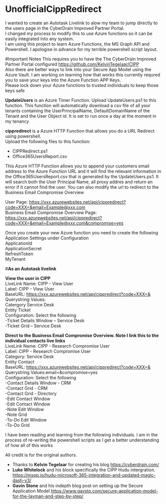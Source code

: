 # UnofficialCippRedirect
I wanted to create an Autotask Livelink to alow my team to jump directly to the users page in the CyberDrain Improved Partner Portal.<br/>
I changed my process to modify this to use Azure functions so it can be easily integrated into any system.<br/>
I am using this project to learn Azure Functions, the MS Graph API and Powershell.  I apologise in advance for my terrible powershell script layout.<br/>

#Important Notes
This requires you to have the The CyberDrain Improved Partner Portal configured https://github.com/KelvinTegelaar/CIPP<br/>
Also there are better ways to link into your Secure App Model using the Azure Vault.  I am working on learning how that works this currently requred you to save your keys into the Azure Function APP Keys.<br/>
Please lock down your Azure functions to trusted individuals to keep those keys safe<br/>

**UpdateUsers** is an Azure Timer Function.  Upload UpdateUsers.ps1 to this function.
This function will automatically download a csv file of all your tenants containing the UserPrincipalName, DefaultDomainName of the Tenant and the User Object id.
It is set to run once a day at the moment in my tenancy

**cippredirect** is a Azure HTTP Function that allows you do a URL Redirect using powershell. <br/>
Upload the following files to this function:<br/>
* CIPPRedirect.ps1<br/>
* Office365UsersReport.csv<br/>

This Azure HTTP Function allows you to append your customers email address to the Azure Function URL and it will find the relevant information in the Office365UsersReport.csv that is generated by the UpdateUsers.ps1. It will search both the User Principal Name, all proxy addres and return an error if it cannot find the user. You can also modify the url to redirect to the Business Email Compromise Overview

User Page: https://xxx.azurewebsites.net/api/cippredirect?code=XXX=&email=Example@xxx.com<br/>
Business Email Compromise Overview Page: https://xxx.azurewebsites.net/api/cippredirect?code=XXX=&email=Example@xxx.com&compromise=yes<br/>

Once you create your new Azure function you need to create the following Application Settings under Configuration<br/>
ApplicationId<br/>
ApplicationSecret<br/>
RefreshToken<br/>
MyTenant<br/>

#**As an Autotask livelink**

**View the user in CIPP<br/>**
LiveLink Name: CIPP - View User<br/>
Label: CIPP - View User<br/>
BaseURL: https://xxx.azurewebsites.net/api/cippredirect?code=XXX=&<br/>
Querystring Values:<CONTACTE-MAILADDRESS><br/>
Catergory Service Desk<br/>
Entity Ticket<br/>
Configuration: Select the following<br/>
	-Ticket Details Window – Service Desk<br/>
	-Ticket Grid – Service Desk<br/>

**Direct to the Business Email Compromise Overview.  Note I link this to the individual contacts live links<br/>**
LiveLink Name: CIPP - Research Compromise User<br/>
Label: CIPP - Research Compromise User<br/>
Category: Service Desk<br/>
Entity Contact<br/>
BaseURL: https://xxx.azurewebsites.net/api/cippredirect?code=XXX=&<br/>
Querystring Values:email=<CONTACTE-MAILADDRESS>&compromise=yes<br/>
Configuration: Select the following<br/>
	-Contact Details Window - CRM<br/>
	-Contact Grid - CRM	<br/>
	-Contact Grid - Directory<br/>
	-Edit Contact Window <br/>
	-Edit Contact Window <br/>
	-Note Edit Window<br/>
	-Note Grid<br/>
	-To-Do Edit Window<br/>
	-To-Do Grid <br/>
	


I have been reading and learning from the following individuals.  I am in the process of re-writing the powershell scripts as I get a better understanding of how all of this works
	
All credit is for the original authors.

* Thanks to **Kelvin Tegelaar** for creating his blog https://cyberdrain.com/<br/>
* **Luke Whitelock** and his block specifically the CIPP Hudu intergration. https://mspp.io/hudu-microsoft-365-integration-and-updated-magic-dash-v3/<br/>
* **Gavin Stone** and his indepth blog post on setting up the Secure Application Model https://www.gavsto.com/secure-application-model-for-the-layman-and-step-by-step/<br/>
